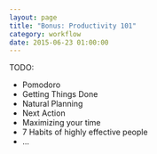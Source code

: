 ```yaml
---
layout: page
title: "Bonus: Productivity 101"
category: workflow
date: 2015-06-23 01:00:00
---
```


TODO:

* Pomodoro
* Getting Things Done
* Natural Planning
* Next Action
* Maximizing your time
* 7 Habits of highly effective people
* ...
